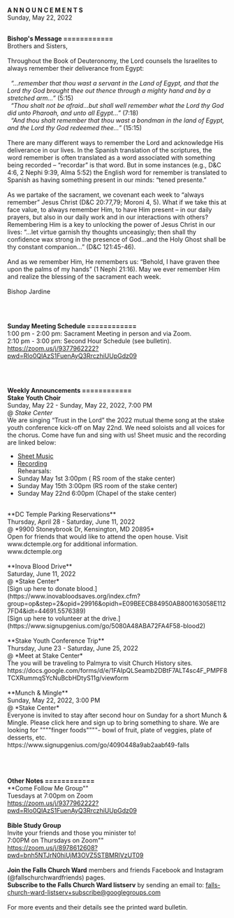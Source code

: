 **A N N O U N C E M E N T S**<br />
Sunday, May 22, 2022<br />
<br />

**Bishop's Message ============**<br />
Brothers and Sisters, <br />
<br />
Throughout the Book of Deuteronomy, the Lord counsels the Israelites to always remember their deliverance from Egypt:<br />
<br />
&nbsp;&nbsp;*“…remember that thou wast a servant in the Land of Egypt, and that the Lord thy God brought thee out thence through a mighty hand and by a stretched arm…”* (5:15)<br />
&nbsp;&nbsp;*“Thou shalt not be afraid…but shall well remember what the Lord thy God did unto Pharoah, and unto all Egypt…”* (7:18)<br />
&nbsp;&nbsp;*“And thou shalt remember that thou wast a bondman in the land of Egypt, and the Lord thy God redeemed thee…”* (15:15)<br />
<br />
There are many different ways to remember the Lord and acknowledge His deliverance in our lives. In the Spanish translation of the scriptures, the word remember is often translated as a word associated with something being recorded – “recordar” is that word. But in some instances (e.g., D&C 4:6, 2 Nephi 9:39, Alma 5:52) the English word for remember is translated to Spanish as having something present in our minds: “tened presente.”<br />
<br />
As we partake of the sacrament, we covenant each week to “always remember” Jesus Christ (D&C 20:77,79; Moroni 4, 5). What if we take this at face value, to always remember Him, to have Him present – in our daily prayers, but also in our daily work and in our interactions with others? Remembering Him is a key to unlocking the power of Jesus Christ in our lives: “…let virtue garnish thy thoughts unceasingly; then shall thy confidence wax strong in the presence of God…and the Holy Ghost shall be thy constant companion…” (D&C 121:45-46).  <br />
<br />
And as we remember Him, He remembers us: “Behold, I have graven thee upon the palms of my hands” (1 Nephi 21:16). May we ever remember Him and realize the blessing of the sacrament each week.<br />
<br />
Bishop Jardine<br />
<br />


<br />


**Sunday Meeting Schedule ============**<br />
1:00 pm - 2:00 pm: Sacrament Meeting in person and via Zoom. <br />
2:10 pm - 3:00 pm: Second Hour Schedule (see bulletin). <br />
https://zoom.us/j/9377962222?pwd=Rlo0QlAzS1FuenAyQ3RrczhiUUpGdz09<br />
<br />


<br />


**Weekly Announcements ============**<br />
**Stake Youth Choir**<br />
Sunday, May 22 - Sunday, May 22, 2022, 7:00 PM<br />
@ *Stake Center*<br />
We are singing “Trust in the Lord” the 2022 mutual theme song at the stake youth conference kick-off on May 22nd.  We need soloists and all voices for the chorus.  Come have fun and sing with us!  Sheet music and the recording are linked below:<br />
- [Sheet Music](https://assets.ldscdn.org/3e/99/3e994bef2935fdcce20db93f660873225f3b2073/trust_in_the_lord_youth_music_2022.pdf)<br />
- [Recording](https://www.churchofjesuschrist.org/learn/youth-theme-2022?lang=eng)<br />
Rehearsals:<br />
- Sunday May 1st 3:00pm ( RS room of the stake center)<br />
- Sunday May 15th 3:00pm (RS room of the stake center)<br />
- Sunday May 22nd 6:00pm (Chapel of the stake center)<br />
<br />
**DC Temple Parking Reservations**<br />
Thursday, April 28 - Saturday, June 11, 2022<br />
@ *9900 Stoneybrook Dr, Kensington, MD 20895*<br />
Open for friends that would like to attend the open house. Visit www.dctemple.org for additional information.<br />
www.dctemple.org<br />
<br />
**Inova Blood Drive**<br />
Saturday, June 11, 2022<br />
@ *Stake Center*<br />
[Sign up here to donate blood.](https://www.inovabloodsaves.org/index.cfm?group=op&step=2&opid=29916&opidh=E09BEECB84950AB800163058E1127FD4&idt=44691.5576389)<br />
[Sign up here to volunteer at the drive.](https://www.signupgenius.com/go/5080A48ABA72FA4F58-blood2)<br />
<br />
**Stake Youth Conference Trip**<br />
Thursday, June 23 - Saturday, June 25, 2022<br />
@ *Meet at Stake Center*<br />
The you will be traveling to Palmyra to visit Church History sites. <br />
https://docs.google.com/forms/d/e/1FAIpQLSeamb2DBtF7ALT4sc4F_PMPF8TCXRummqSYcNuBcbHDtyS11g/viewform<br />
<br />
**Munch & Mingle**<br />
Sunday, May 22, 2022, 3:00 PM<br />
@ *Stake Center*<br />
Everyone is invited to stay after second hour on Sunday for a short Munch & Mingle.  Please click here and sign up to bring something to share.  We are looking for """"finger foods""""- bowl of fruit, plate of veggies, plate of desserts, etc.<br />
https://www.signupgenius.com/go/4090448a9ab2aabf49-falls<br />
<br />
<br />
<br />

**Other Notes ============**<br />
**Come Follow Me Group""<br />
Tuesdays at 7:00pm on Zoom<br />
https://zoom.us/j/9377962222?pwd=Rlo0QlAzS1FuenAyQ3RrczhiUUpGdz09<br />
<br />
**Bible Study Group**<br />
Invite your friends and those you minister to!<br />
7:00PM on Thursdays on Zoom""<br />
https://zoom.us/j/8978612608?pwd=bnh5NTJrN0hiUjM3OVZ5STBMRlVzUT09<br />
<br />
 **Join the Falls Church Ward** members and friends Facebook and Instagram (@fallschurchwardfriends) pages.  <br />
 **Subscribe to the Falls Church Ward listserv** by sending an email to: falls-church-ward-listserv+subscribe@googlegroups.com  <br />
<br />
For more events and their details see the printed ward bulletin.  <br />
<br />

